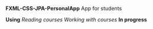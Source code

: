 **FXML-CSS-JPA-PersonalApp**
App for students

**Using**
*Reading courses*
*Working with courses*
**In progress**
